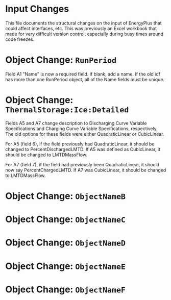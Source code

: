 Input Changes
=============

This file documents the structural changes on the input of EnergyPlus that could affect interfaces, etc.
This was previously an Excel workbook that made for very difficult version control, especially during busy times around code freezes.

# Object Change: `RunPeriod`
Field A1 "Name" is now a required field. If blank, add a name. If the old idf has more than one RunPeriod object, all of the Name fields must be unique.

# Object Change: `ThermalStorage:Ice:Detailed`
Fields A5 and A7 change description to Discharging Curve Variable Specifications and Charging Curve Variable Specifications, respectively.  The old options for these fields were either QuadraticLinear or CubicLinear.  

For A5 (field 6), if the field previously had QuadraticLinear, it should be changed to PercentDischargedLMTD.  If A5 was defined as CubicLinear, it should be changed to LMTDMassFlow.  

For A7 (field 7), if the field had previously been QuadraticLinear, it should now say PercentChargedLMTD.  If A7 was CubicLinear, it should be changed to LMTDMassFlow.

# Object Change: `ObjectNameB`

# Object Change: `ObjectNameC`

# Object Change: `ObjectNameD`

# Object Change: `ObjectNameE`

# Object Change: `ObjectNameF`

